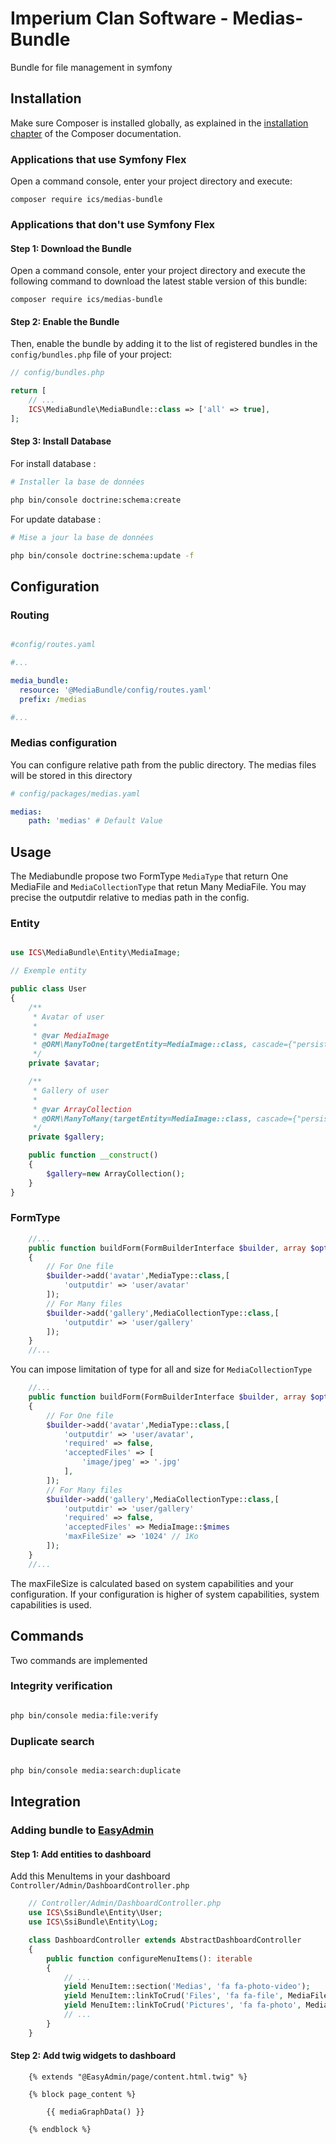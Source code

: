 # Imperium Clan Software - Medias-Bundle

Bundle for file management in symfony

## Installation

Make sure Composer is installed globally, as explained in the
[installation chapter](https://getcomposer.org/doc/00-intro.md)
of the Composer documentation.

### Applications that use Symfony Flex

Open a command console, enter your project directory and execute:

```console
composer require ics/medias-bundle
```

### Applications that don't use Symfony Flex

#### Step 1: Download the Bundle

Open a command console, enter your project directory and execute the
following command to download the latest stable version of this bundle:

```console
composer require ics/medias-bundle
```

#### Step 2: Enable the Bundle

Then, enable the bundle by adding it to the list of registered bundles
in the `config/bundles.php` file of your project:

```php
// config/bundles.php

return [
    // ...
    ICS\MediaBundle\MediaBundle::class => ['all' => true],
];
```

#### Step 3: Install Database

For install database :

```bash
# Installer la base de données

php bin/console doctrine:schema:create

```

For update database :

```bash
# Mise a jour la base de données

php bin/console doctrine:schema:update -f

```

## Configuration

### Routing

```yaml

#config/routes.yaml

#...

media_bundle:
  resource: '@MediaBundle/config/routes.yaml'
  prefix: /medias

#...

```

### Medias configuration

You can configure relative path from the public directory. The medias files will be stored in this directory 

```yaml
# config/packages/medias.yaml

medias:
    path: 'medias' # Default Value

```

## Usage

The Mediabundle propose two FormType `MediaType` that return One MediaFile and `MediaCollectionType` that retun Many MediaFile. You may precise the outputdir relative to medias path in the config.

### Entity

```php

use ICS\MediaBundle\Entity\MediaImage;

// Exemple entity

public class User
{
    /**
     * Avatar of user
     *
     * @var MediaImage
     * @ORM\ManyToOne(targetEntity=MediaImage::class, cascade={"persist","remove"})
     */
    private $avatar;

    /**
     * Gallery of user
     *
     * @var ArrayCollection
     * @ORM\ManyToMany(targetEntity=MediaImage::class, cascade={"persist","remove"})
     */
    private $gallery;

    public function __construct()
    {
        $gallery=new ArrayCollection();
    }
}

```
### FormType

```php
    //...
    public function buildForm(FormBuilderInterface $builder, array $options): void
    {
        // For One file
        $builder->add('avatar',MediaType::class,[
            'outputdir' => 'user/avatar'
        ]);
        // For Many files
        $builder->add('gallery',MediaCollectionType::class,[
            'outputdir' => 'user/gallery'
        ]);
    }
    //...
```
You can impose limitation of type for all and size for `MediaCollectionType`

```php
    //...
    public function buildForm(FormBuilderInterface $builder, array $options): void
    {
        // For One file
        $builder->add('avatar',MediaType::class,[
            'outputdir' => 'user/avatar',
            'required' => false,
            'acceptedFiles' => [
                'image/jpeg' => '.jpg'
            ],
        ]);
        // For Many files
        $builder->add('gallery',MediaCollectionType::class,[
            'outputdir' => 'user/gallery'
            'required' => false,
            'acceptedFiles' => MediaImage::$mimes
            'maxFileSize' => '1024' // 1Ko
        ]);
    }
    //...
```

The maxFileSize is calculated based on system capabilities and your configuration. If your configuration is higher of system capabilities, system capabilities is used.

## Commands

Two commands are implemented

### Integrity verification

```bash

php bin/console media:file:verify

```

### Duplicate search

```bash

php bin/console media:search:duplicate

```

## Integration

### Adding bundle to [EasyAdmin](https://symfony.com/doc/current/bundles/EasyAdminBundle/index.html)

#### Step 1: Add entities to dashboard

Add this MenuItems in your dashboard `Controller/Admin/DashboardController.php`

```php
    // Controller/Admin/DashboardController.php
    use ICS\SsiBundle\Entity\User;
    use ICS\SsiBundle\Entity\Log;

    class DashboardController extends AbstractDashboardController
    {
        public function configureMenuItems(): iterable
        {
            // ...
            yield MenuItem::section('Medias', 'fa fa-photo-video');
            yield MenuItem::linkToCrud('Files', 'fa fa-file', MediaFile::class);
            yield MenuItem::linkToCrud('Pictures', 'fa fa-photo', MediaImage::class);
            // ...
        }
    }
```

#### Step 2: Add twig widgets to dashboard

```twig
    {% extends "@EasyAdmin/page/content.html.twig" %}

    {% block page_content %}

        {{ mediaGraphData() }}

    {% endblock %}
```
